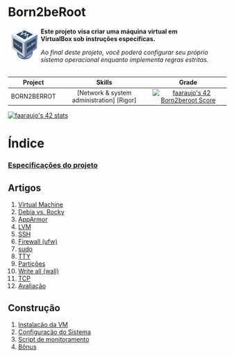 # Born2beRoot

[<img align="left" src="./dcs/image7.png" width="15%"/>](https://faleite.github.io/born2beroot)

**Este projeto visa criar uma máquina virtual em\
VirtualBox sob instruções específicas.**

*Ao final deste projeto, você poderá configurar seu próprio\
sistema operacional enquanto implementa regras estritas.*
<br>
<br>

Project | Skills | Grade |
:------:|:------:|:-----:|
BORN2BERROT | [Network & system administration] [Rigor] | [![faaraujo's 42 Born2beroot Score](https://badge42.vercel.app/api/v2/clgrr2va0002108jo3cc5foww/project/3116292)](https://github.com/JaeSeoKim/badge42)

[![faaraujo's 42 stats](https://badge42.vercel.app/api/v2/clgrr2va0002108jo3cc5foww/stats?cursusId=21&coalitionId=112)](https://github.com/JaeSeoKim/badge42)
<!-- ### *Access to the [interactive map](https://faleite.github.io/born2beroot).* -->
<!-- [<img align="center" src="./dcs/map.png" width="100%"/>](https://faleite.github.io/born2beroot) -->

# Índice
### [Especificações do projeto](https://github.com/faleite/42born2beroot/blob/main/dcs/000_subject.md)

## Artigos
1. [Virtual Machine](https://github.com/faleite/42born2beroot/blob/main/dcs/100_vm.md)
2. [Debia vs. Rocky](https://github.com/faleite/42born2beroot/blob/main/dcs/101_debian_rocky.md)
3. [AppArmor](https://github.com/faleite/42born2beroot/blob/main/dcs/102_apparmor.md)
4. [LVM](https://github.com/faleite/42born2beroot/blob/main/dcs/103_LVM.md)
5. [SSH](https://github.com/faleite/42born2beroot/blob/main/dcs/104_SSH.md)
6. [Firewall (ufw)](https://github.com/faleite/42born2beroot/blob/main/dcs/105_firewall.md)
7. [sudo](https://github.com/faleite/42born2beroot/blob/main/dcs/106_sudo.md)
8. [TTY](https://github.com/faleite/42born2beroot/blob/main/dcs/107_TTY.md)
9. [Partições](https://github.com/faleite/42born2beroot/blob/main/dcs/108_particoes.md)
10. [Write all (wall)](https://github.com/faleite/42born2beroot/blob/main/dcs/110_wall.md)
11. [TCP](https://github.com/faleite/42born2beroot/blob/main/dcs/111_TCP.md)
12. [Avaliação](https://github.com/faleite/42born2beroot/blob/main/dcs/113_avaliacao.md)

## Construção
1. [Instalação da VM](https://github.com/faleite/42born2beroot/blob/main/dcs/200_vm_install.md)
2. [Configuração do Sistema](https://github.com/faleite/42born2beroot/blob/main/dcs/201_config.md)
3. [Script de monitoramento](https://github.com/faleite/42born2beroot/blob/main/dcs/202_script.md)
3. [Bônus](https://github.com/faleite/42born2beroot/blob/main/dcs/203_bonus.md)